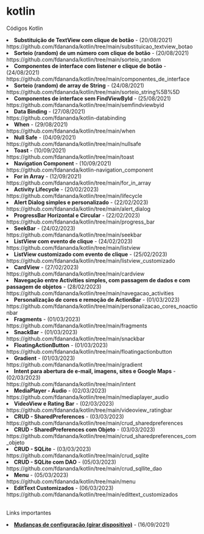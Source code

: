 # kotlin
Códigos Kotlin
<li><b>Substituição de TextView com clique de botão</b> - (20/08/2021)<br>https://github.com/fdananda/kotlin/tree/main/substituicao_textview_botao</li>
<li><b>Sorteio (random) de um número com clique de botão</b> - (20/08/2021)<br>https://github.com/fdananda/kotlin/tree/main/sorteio_random</li>
<li><b>Componentes de interface com listener e clique de botão</b> - (24/08/2021)<br>https://github.com/fdananda/kotlin/tree/main/componentes_de_interface</li>
<li><b>Sorteio (random) de array de String</b> - (24/08/2021)<br>https://github.com/fdananda/kotlin/tree/main/sorteio_string%5B%5D</li>
<li><b>Componentes de interface sem FindViewById</b> - (25/08/2021)<br>https://github.com/fdananda/kotlin/tree/main/semfindviewbyid</li>
<li><b>Data Binding</b> - (27/08/2021)<br>https://github.com/fdananda/kotlin-databinding</li>
<li><b>When</b> - (29/08/2021)<br>https://github.com/fdananda/kotlin/tree/main/when</li>
<li><b>Null Safe</b> - (04/09/2021)<br>https://github.com/fdananda/kotlin/tree/main/nullsafe</li>
<li><b>Toast</b> - (10/09/2021)<br>https://github.com/fdananda/kotlin/tree/main/toast</li>
<li><b>Navigation Component</b> - (10/09/2021)<br>https://github.com/fdananda/kotlin-navigation_component</li>
<li><b>For in Array</b> - (12/09/2021)<br>https://github.com/fdananda/kotlin/tree/main/for_in_array</li>
<li><b>Activity Lifecycle</b> - (20/02/2023)<br>https://github.com/fdananda/kotlin/tree/main/lifecycle</li>
<li><b>Alert Dialog simples e personalizado</b> - (22/02/2023)<br>https://github.com/fdananda/kotlin/tree/main/alert_dialog</li>
<li><b>ProgressBar Horizontal e Circular</b> - (22/02/2023)<br>https://github.com/fdananda/kotlin/tree/main/progress_bar</li>
<li><b>SeekBar</b> - (24/02/2023)<br>https://github.com/fdananda/kotlin/tree/main/seekbar</li>
<li><b>ListView com evento de clique</b> - (24/02/2023)<br>https://github.com/fdananda/kotlin/tree/main/listview</li>
<li><b>ListView customizado com evento de clique</b> - (25/02/2023)<br>https://github.com/fdananda/kotlin/tree/main/listview_customizado</li>
<li><b>CardView</b> - (27/02/2023)<br>https://github.com/fdananda/kotlin/tree/main/cardview</li>
<li><b>Navegação entre Activities simples, com passagem de dados e com passagem de objetos</b> - (28/02/2023)<br>https://github.com/fdananda/kotlin/tree/main/navegacao_activities</li>
<li><b>Personalização de cores e remoção de ActionBar</b> - (01/03/2023)<br>https://github.com/fdananda/kotlin/tree/main/personalizacao_cores_noactionbar</li>
<li><b>Fragments</b> - (01/03/2023)<br>https://github.com/fdananda/kotlin/tree/main/fragments</li>
<li><b>SnackBar</b> - (01/03/2023)<br>https://github.com/fdananda/kotlin/tree/main/snackbar</li>
<li><b>FloatingActionButton</b> - (01/03/2023)<br>https://github.com/fdananda/kotlin/tree/main/floatingactionbutton</li>
<li><b>Gradient</b> - (01/03/2023)<br>https://github.com/fdananda/kotlin/tree/main/gradient</li>
<li><b>Intent para abertura de e-mail, imagens, sites e Google Maps</b> - (02/03/2023)<br>https://github.com/fdananda/kotlin/tree/main/intent</li>
<li><b>MediaPlayer - Áudio</b> - (02/03/2023)<br>https://github.com/fdananda/kotlin/tree/main/mediaplayer_audio</li>
<li><b>VideoView e Rating Bar</b> - (02/03/2023)<br>https://github.com/fdananda/kotlin/tree/main/videoview_ratingbar</li>
<li><b>CRUD - SharedPreferences</b> - (03/03/2023)<br>https://github.com/fdananda/kotlin/tree/main/crud_sharedpreferences</li>
<li><b>CRUD - SharedPreferences com Objeto</b> - (03/03/2023)<br>https://github.com/fdananda/kotlin/tree/main/crud_sharedpreferences_com_objeto</li>
<li><b>CRUD - SQLite</b> - (03/03/2023)<br>https://github.com/fdananda/kotlin/tree/main/crud_sqlite</li>
<li><b>CRUD - SQLite com DAO</b> - (05/03/2023)<br>https://github.com/fdananda/kotlin/tree/main/crud_sqllite_dao</li>
<li><b>Menu</b> - (05/03/2023)<br>https://github.com/fdananda/kotlin/tree/main/menu</li>
<li><b>EditText Customizados</b> - (06/03/2023)<br>https://github.com/fdananda/kotlin/tree/main/edittext_customizados</li>

<p><br>
Links importantes
<li><b><a href=https://developer.android.com/codelabs/basic-android-kotlin-training-activity-lifecycle?hl=pt&continue=https%3A%2F%2Fdeveloper.android.com%2Fcourses%2Fpathways%2Fandroid-basics-kotlin-unit-3-pathway-1%3Fhl%3Dpt%23codelab-https%3A%2F%2Fdeveloper.android.com%2Fcodelabs%2Fbasic-android-kotlin-training-activity-lifecycle#4>Mudanças de configuração (girar dispositivo)<a></b> - (16/09/2021)<br></li>
